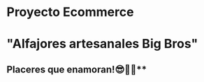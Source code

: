 

# Proyecto Ecommerce
# "Alfajores artesanales Big Bros"
##         Placeres que enamoran!😎🤩🤩**
# 

